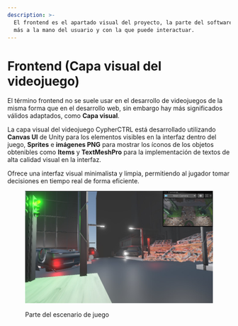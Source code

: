 ```yaml
---
description: >-
  El frontend es el apartado visual del proyecto, la parte del software que está
  más a la mano del usuario y con la que puede interactuar.
---
```


# Frontend (Capa visual del videojuego)

El término frontend no se suele usar en el desarrollo de videojuegos de la misma forma que en el desarrollo web, sin embargo hay más significados válidos adaptados, como **Capa visual**.

La capa visual del videojuego CypherCTRL está desarrollado utilizando **Canvas UI** de Unity para los elementos visibles en la interfaz dentro del juego, **Sprites** e **imágenes PNG** para mostrar los íconos de los objetos obtenibles como **Items** y **TextMeshPro** para la implementación de textos de alta calidad visual en la interfaz. &#x20;

Ofrece una interfaz visual minimalista y limpia, permitiendo al jugador tomar decisiones en tiempo real de forma eficiente.&#x20;

<figure><img src="../.gitbook/assets/Imagen de WhatsApp 2025-05-09 a las 01.45.14_f5fd891b.jpg" alt="" width="563"><figcaption><p>Parte del escenario de juego</p></figcaption></figure>
